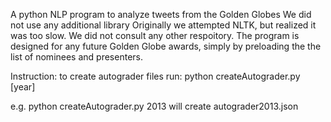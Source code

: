 A python NLP program to analyze tweets from the Golden Globes 
We did not use any additional library Originally we attempted NLTK, but realized it was too slow.
We did not consult any other respoitory.
The program is designed for any future Golden Globe awards, simply by preloading the the list of nominees and presenters.

Instruction: 
to create autograder files run: python createAutograder.py [year]

e.g. python createAutograder.py 2013 will create autograder2013.json

